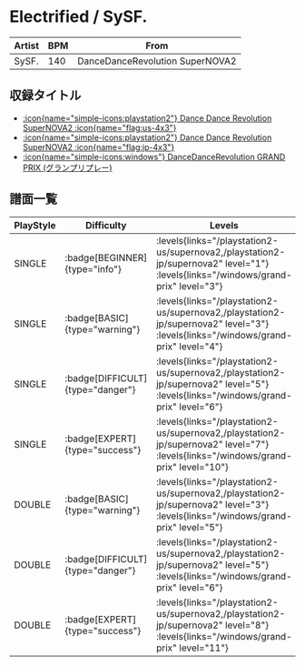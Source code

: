 # Electrified / SySF.

|Artist|BPM|From|
|------|---|----|
|SySF.|140|DanceDanceRevolution SuperNOVA2|

## 収録タイトル

- [:icon{name="simple-icons:playstation2"} Dance Dance Revolution SuperNOVA2 :icon{name="flag:us-4x3"}](/playstation2-us/supernova2)
- [:icon{name="simple-icons:playstation2"} Dance Dance Revolution SuperNOVA2 :icon{name="flag:jp-4x3"}](/playstation2-jp/supernova2)
- [:icon{name="simple-icons:windows"} DanceDanceRevolution GRAND PRIX (グランプリプレー)](/windows/grand-prix)

## 譜面一覧

|PlayStyle|Difficulty|Levels|Notes|Movie|
|---------|----------|------|-----|-----|
|SINGLE| :badge[BEGINNER]{type="info"}| :levels{links="/playstation2-us/supernova2,/playstation2-jp/supernova2" level="1"} :levels{links="/windows/grand-prix" level="3"}|104/0||
|SINGLE| :badge[BASIC]{type="warning"}| :levels{links="/playstation2-us/supernova2,/playstation2-jp/supernova2" level="3"} :levels{links="/windows/grand-prix" level="4"}|147/2||
|SINGLE| :badge[DIFFICULT]{type="danger"}| :levels{links="/playstation2-us/supernova2,/playstation2-jp/supernova2" level="5"} :levels{links="/windows/grand-prix" level="6"}|209/1||
|SINGLE| :badge[EXPERT]{type="success"}| :levels{links="/playstation2-us/supernova2,/playstation2-jp/supernova2" level="7"} :levels{links="/windows/grand-prix" level="10"}|273/9||
|DOUBLE| :badge[BASIC]{type="warning"}| :levels{links="/playstation2-us/supernova2,/playstation2-jp/supernova2" level="3"} :levels{links="/windows/grand-prix" level="5"}|178/1||
|DOUBLE| :badge[DIFFICULT]{type="danger"}| :levels{links="/playstation2-us/supernova2,/playstation2-jp/supernova2" level="5"} :levels{links="/windows/grand-prix" level="6"}|206/1||
|DOUBLE| :badge[EXPERT]{type="success"}| :levels{links="/playstation2-us/supernova2,/playstation2-jp/supernova2" level="8"} :levels{links="/windows/grand-prix" level="11"}|286/3||
